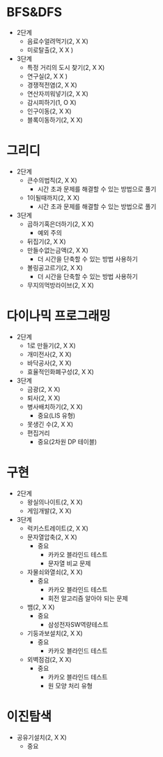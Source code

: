 # BFS&DFS
- 2단계
  - 음료수얼려먹기(2, X X)
  - 미로탈출(2, X X )
- 3단계
  - 특정 거리의 도시 찾기(2, X X)
  - 연구실(2, X X )
  - 경쟁적전염(2, X X)
  - 연산자끼워넣기(2, X X)
  - 감시피하기(1, O X)
  - 인구이동(2, X X)
  - 블록이동하기(2, X X)

# 그리디
- 2단계
  - 큰수의법칙(2, X X)
    - 시간 초과 문제를 해결할 수 있는 방법으로 풀기
  - 1이될때까지(2, X X)
    - 시간 초과 문제를 해결할 수 있는 방법으로 풀기
- 3단계
  - 곱하기혹은더하기(2, X X)
    - 예외 주의
  - 뒤집기(2, X X)
  - 만들수없는금액(2, X X)
    - 더 시간을 단축할 수 있는 방법 사용하기 
  - 볼링공고르기(2, X X)
    - 더 시간을 단축할 수 있는 방법 사용하기
  - 무지의먹방라이브(2, X X)

# 다이나믹 프로그래밍
- 2단계
  - 1로 만들기(2, X X)
  - 개미전사(2, X X)
  - 바닥공사(2, X X)
  - 효율적인화폐구성(2, X X)
- 3단계
  - 금광(2, X X)
  - 퇴사(2, X X)
  - 병사배치하기(2, X X)
    - 중요(LIS 유형)
  - 못생긴 수(2, X X)
  - 편집거리
    - 중요(2차원 DP 테이블)

# 구현
- 2단계
  - 왕실의나이트(2, X X)
  - 게임개발(2, X X)
- 3단계
  - 럭키스트레이트(2, X X)
  - 문자열압축(2, X X)
    - 중요
      - 카카오 블라인드 테스트
      - 문자열 비교 문제
  - 자물쇠와열쇠(2, X X)
    - 중요
      - 카카오 블라인드 테스트
      - 회전 알고리즘 알아야 되는 문제
  - 뱀(2, X X)
    - 중요
      - 삼성전자SW역량테스트
  - 기둥과보설치(2, X X)
    - 중요
      - 카카오 블라인드 테스트
  - 외벽점검(2, X X)
    - 중요
      - 카카오 블라인드 테스트
      - 원 모양 처리 유형 

# 이진탐색
  - 공유기설치(2, X X)
    - 중요